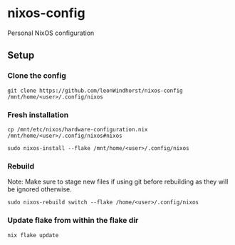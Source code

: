 # nixos-config

Personal NixOS configuration


## Setup


### Clone the config

```
git clone https://github.com/leonWindhorst/nixos-config /mnt/home/<user>/.config/nixos
```


### Fresh installation

```
cp /mnt/etc/nixos/hardware-configuration.nix /mnt/home/<user>/.config/nixos#nixos
```

```
sudo nixos-install --flake /mnt/home/<user>/.config/nixos
```


### Rebuild

Note: Make sure to stage new files if using git before rebuilding as they will
be ignored otherwise.

```
sudo nixos-rebuild switch --flake /home/<user>/.config/nixos
```


### Update flake from within the flake dir

```
nix flake update
```
